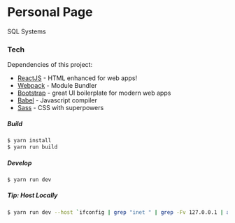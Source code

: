 # Personal Page
SQL Systems

### Tech
Dependencies of this project:

* [ReactJS] - HTML enhanced for web apps!
* [Webpack] - Module Bundler
* [Bootstrap] - great UI boilerplate for modern web apps
* [Babel] - Javascript compiler
* [Sass] - CSS with superpowers

##### Build
```sh
$ yarn install
$ yarn run build
```

##### Develop
```sh
$ yarn run dev
```

##### Tip: Host Locally
```sh
$ yarn run dev --host `ifconfig | grep "inet " | grep -Fv 127.0.0.1 | awk '{print $2}'`
```

[//]: # (Reference links)
   [matheus]: <https://github.com/matheusps>
   [Bootstrap]: <https://v4-alpha.getbootstrap.com/>
   [ReactJS]: <https://reactjs.org/>
   [Sass]: <http://sass-lang.com/>
   [Babel]: <https://babeljs.io/>
   [Webpack]: <https://webpack.js.org/>